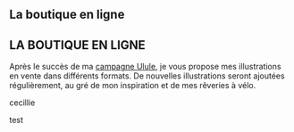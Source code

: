 ## La boutique en ligne
## LA BOUTIQUE EN LIGNE

Après le succès de ma [campagne Ulule](https://fr.ulule.com/paysages-a-velo/), je vous propose mes illustrations en vente dans différents formats.
De nouvelles illustrations seront ajoutées régulièrement, au gré de mon inspiration et de mes rêveries à vélo.

cecillie

test
